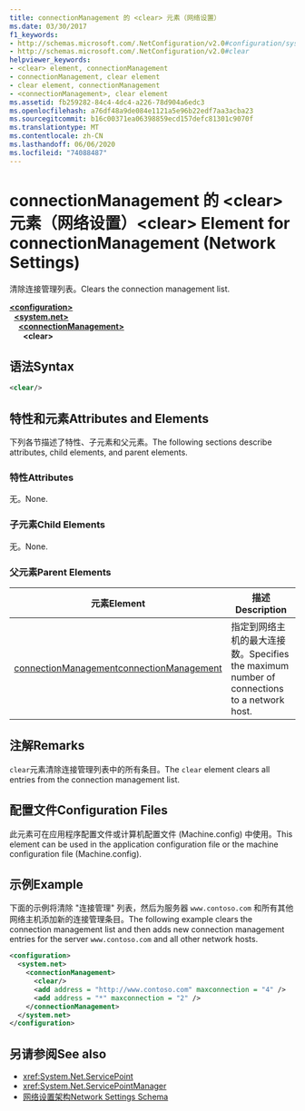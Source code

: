 ```yaml
---
title: connectionManagement 的 <clear> 元素（网络设置）
ms.date: 03/30/2017
f1_keywords:
- http://schemas.microsoft.com/.NetConfiguration/v2.0#configuration/system.net/connectionManagement/clear
- http://schemas.microsoft.com/.NetConfiguration/v2.0#clear
helpviewer_keywords:
- <clear> element, connectionManagement
- connectionManagement, clear element
- clear element, connectionManagement
- <connectionManagement>, clear element
ms.assetid: fb259282-84c4-4dc4-a226-78d904a6edc3
ms.openlocfilehash: a76df48a9de084e1121a5e96b22edf7aa3acba23
ms.sourcegitcommit: b16c00371ea06398859ecd157defc81301c9070f
ms.translationtype: MT
ms.contentlocale: zh-CN
ms.lasthandoff: 06/06/2020
ms.locfileid: "74088487"
---
```

# <a name="clear-element-for-connectionmanagement-network-settings"></a><span data-ttu-id="8c582-102">connectionManagement 的 \<clear> 元素（网络设置）</span><span class="sxs-lookup"><span data-stu-id="8c582-102">\<clear> Element for connectionManagement (Network Settings)</span></span>
<span data-ttu-id="8c582-103">清除连接管理列表。</span><span class="sxs-lookup"><span data-stu-id="8c582-103">Clears the connection management list.</span></span>  

[**\<configuration>**](../configuration-element.md)\
&nbsp;&nbsp;[**\<system.net>**](system-net-element-network-settings.md)\
&nbsp;&nbsp;&nbsp;&nbsp;[**\<connectionManagement>**](connectionmanagement-element-network-settings.md)\
&nbsp;&nbsp;&nbsp;&nbsp;&nbsp;&nbsp;**\<clear>**

## <a name="syntax"></a><span data-ttu-id="8c582-104">语法</span><span class="sxs-lookup"><span data-stu-id="8c582-104">Syntax</span></span>  
  
```xml  
<clear/>  
```  
  
## <a name="attributes-and-elements"></a><span data-ttu-id="8c582-105">特性和元素</span><span class="sxs-lookup"><span data-stu-id="8c582-105">Attributes and Elements</span></span>  
 <span data-ttu-id="8c582-106">下列各节描述了特性、子元素和父元素。</span><span class="sxs-lookup"><span data-stu-id="8c582-106">The following sections describe attributes, child elements, and parent elements.</span></span>  
  
### <a name="attributes"></a><span data-ttu-id="8c582-107">特性</span><span class="sxs-lookup"><span data-stu-id="8c582-107">Attributes</span></span>  
 <span data-ttu-id="8c582-108">无。</span><span class="sxs-lookup"><span data-stu-id="8c582-108">None.</span></span>  
  
### <a name="child-elements"></a><span data-ttu-id="8c582-109">子元素</span><span class="sxs-lookup"><span data-stu-id="8c582-109">Child Elements</span></span>  
 <span data-ttu-id="8c582-110">无。</span><span class="sxs-lookup"><span data-stu-id="8c582-110">None.</span></span>  
  
### <a name="parent-elements"></a><span data-ttu-id="8c582-111">父元素</span><span class="sxs-lookup"><span data-stu-id="8c582-111">Parent Elements</span></span>  
  
|<span data-ttu-id="8c582-112">**元素**</span><span class="sxs-lookup"><span data-stu-id="8c582-112">**Element**</span></span>|<span data-ttu-id="8c582-113">**描述**</span><span class="sxs-lookup"><span data-stu-id="8c582-113">**Description**</span></span>|  
|-----------------|---------------------|  
|[<span data-ttu-id="8c582-114">connectionManagement</span><span class="sxs-lookup"><span data-stu-id="8c582-114">connectionManagement</span></span>](connectionmanagement-element-network-settings.md)|<span data-ttu-id="8c582-115">指定到网络主机的最大连接数。</span><span class="sxs-lookup"><span data-stu-id="8c582-115">Specifies the maximum number of connections to a network host.</span></span>|  
  
## <a name="remarks"></a><span data-ttu-id="8c582-116">注解</span><span class="sxs-lookup"><span data-stu-id="8c582-116">Remarks</span></span>  
 <span data-ttu-id="8c582-117">`clear`元素清除连接管理列表中的所有条目。</span><span class="sxs-lookup"><span data-stu-id="8c582-117">The `clear` element clears all entries from the connection management list.</span></span>  
  
## <a name="configuration-files"></a><span data-ttu-id="8c582-118">配置文件</span><span class="sxs-lookup"><span data-stu-id="8c582-118">Configuration Files</span></span>  
 <span data-ttu-id="8c582-119">此元素可在应用程序配置文件或计算机配置文件 (Machine.config) 中使用。</span><span class="sxs-lookup"><span data-stu-id="8c582-119">This element can be used in the application configuration file or the machine configuration file (Machine.config).</span></span>  
  
## <a name="example"></a><span data-ttu-id="8c582-120">示例</span><span class="sxs-lookup"><span data-stu-id="8c582-120">Example</span></span>  
 <span data-ttu-id="8c582-121">下面的示例将清除 "连接管理" 列表，然后为服务器 `www.contoso.com` 和所有其他网络主机添加新的连接管理条目。</span><span class="sxs-lookup"><span data-stu-id="8c582-121">The following example clears the connection management list and then adds new connection management entries for the server `www.contoso.com` and all other network hosts.</span></span>  
  
```xml  
<configuration>  
  <system.net>  
    <connectionManagement>  
      <clear/>  
      <add address = "http://www.contoso.com" maxconnection = "4" />  
      <add address = "*" maxconnection = "2" />  
    </connectionManagement>  
  </system.net>  
</configuration>  
```  
  
## <a name="see-also"></a><span data-ttu-id="8c582-122">另请参阅</span><span class="sxs-lookup"><span data-stu-id="8c582-122">See also</span></span>

- <xref:System.Net.ServicePoint>
- <xref:System.Net.ServicePointManager>
- [<span data-ttu-id="8c582-123">网络设置架构</span><span class="sxs-lookup"><span data-stu-id="8c582-123">Network Settings Schema</span></span>](index.md)
